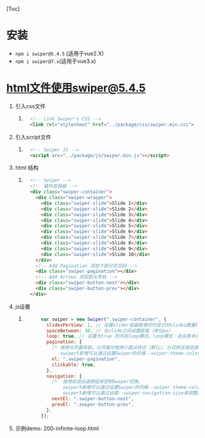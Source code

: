 [Toc]

# 安装

- `npm i swiper@5.4.5` (适用于vue2.X)
- `npm i swiper@7.x`(适用于vue3.x)

# html文件使用swiper@5.4.5

1. 引入css文件

   1. ```html
        <!-- Link Swiper's CSS -->
        <link rel="stylesheet" href="../package/css/swiper.min.css">
      ```

2. 引入script文件

   1. ```html
        <!-- Swiper JS -->
        <script src="../package/js/swiper.min.js"></script>
      ```

3. html 结构

   1. ```html
        <!-- Swiper -->
        <!-- 最外层容器 -->
        <div class="swiper-container">
          <div class="swiper-wrapper">
            <div class="swiper-slide">Slide 1</div>
            <div class="swiper-slide">Slide 2</div>
            <div class="swiper-slide">Slide 3</div>
            <div class="swiper-slide">Slide 4</div>
            <div class="swiper-slide">Slide 5</div>
            <div class="swiper-slide">Slide 6</div>
            <div class="swiper-slide">Slide 7</div>
            <div class="swiper-slide">Slide 8</div>
            <div class="swiper-slide">Slide 9</div>
            <div class="swiper-slide">Slide 10</div>
          </div>
          <!-- Add Pagination 添加下部分页页码 -->
          <div class="swiper-pagination"></div>
          <!-- Add Arrows 添加箭头导航 -->
          <div class="swiper-button-next"></div>
          <div class="swiper-button-prev"></div>
        </div>
      ```

4. js设置

   1. ```js
            var swiper = new Swiper(".swiper-container", {
              slidesPerView: 1, // 设置slider容器能够同时显示的slides数量(carousel模式)。
              spaceBetween: 30, // 在slide之间设置距离（单位px）
              loop: true, // 设置为true 则开启loop模式。loop模式：会在原本slide前后复制若干个slide(默认一个)并在合适的时候切换，让Swiper看起来是循环的。
              pagination: {
                /* 使用分页器导航。分页器可使用小圆点样式（默认）、分式样式或进度条样式。
                   swiper5新增可以通过设置Swiper的风格--swiper-theme-color或单独设置分页器风格--swiper-pagination-color来改变分页器颜色。 */
                el: ".swiper-pagination",
                clickable: true,
              },
              navigation: {
                /*  使用前进后退按钮来控制Swiper切换。
                    swiper5新增可以通过设置Swiper的风格--swiper-theme-color或单独设置按钮风格--swiper-navigation-color来改变按钮颜色。
                    swiper5新增可以通过设置--swiper-navigation-size来调整按钮大小，默认是44px。 */
                nextEl: ".swiper-button-next",
                prevEl: ".swiper-button-prev",
              },
            });
      ```

5. 示例demo: 200-infinite-loop.html